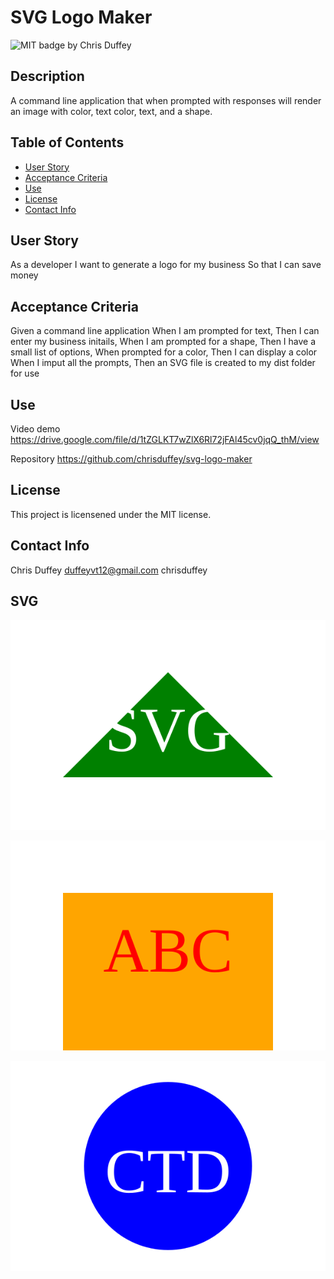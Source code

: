 
# SVG Logo Maker
  ![MIT badge ](https://img.shields.io/badge/License-MIT-yellow.svg)
  by Chris Duffey
  ## Description
  A command line application that when prompted with responses will render an image with color, text color, text, and a shape.
  ## Table of Contents
  - [User Story](#user-story)
  - [Acceptance Criteria](#acceptance-criteria)
  - [Use](#use)
  - [License](#license)
  - [Contact Info](#contact-info)


  ## User Story
  As a developer I want to generate a logo for my business So that I can save money
  ## Acceptance Criteria
  Given a command line application
  When I am prompted for text, 
  Then I can enter my business initails,
  When I am prompted for a shape, 
  Then I have a small list of options,
  When prompted for a color, 
  Then I can display a color
  When I imput all the prompts,
  Then an SVG file is created to my dist folder for use

  ## Use
  Video demo
  https://drive.google.com/file/d/1tZGLKT7wZlX6Rl72jFAl45cv0jqQ_thM/view

  Repository
  https://github.com/chrisduffey/svg-logo-maker

  ## License
This project is licensened under the MIT license.
  ## Contact Info
  Chris Duffey
  duffeyvt12@gmail.com
  chrisduffey



## SVG

![`triangle'](./examples/triangle.svg)

![`square`](./examples/square.svg)

![`circle`](./examples/circle.svg)